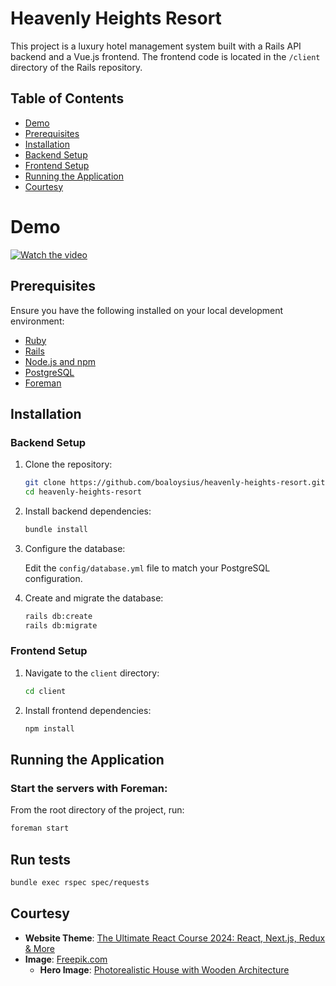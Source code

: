 # Heavenly Heights Resort

This project is a luxury hotel management system built with a Rails API backend and a Vue.js frontend. The frontend code is located in the `/client` directory of the Rails repository.

## Table of Contents

- [Demo](#demo)
- [Prerequisites](#prerequisites)
- [Installation](#installation)
- [Backend Setup](#backend-setup)
- [Frontend Setup](#frontend-setup)
- [Running the Application](#running-the-application)
- [Courtesy](#courtesy)

# Demo

[![Watch the video](https://img.youtube.com/vi/oyXrhzy9Wz4/1.jpg)](https://www.youtube.com/watch?v=oyXrhzy9Wz4)

## Prerequisites

Ensure you have the following installed on your local development environment:

- [Ruby](https://www.ruby-lang.org/en/documentation/installation/)
- [Rails](https://guides.rubyonrails.org/getting_started.html)
- [Node.js and npm](https://nodejs.org/)
- [PostgreSQL](https://www.postgresql.org/download/)
- [Foreman](https://github.com/ddollar/foreman#installation)

## Installation

### Backend Setup

1. Clone the repository:

   ```sh
   git clone https://github.com/boaloysius/heavenly-heights-resort.git
   cd heavenly-heights-resort
   ```

2. Install backend dependencies:

   ```sh
   bundle install
   ```

3. Configure the database:

   Edit the `config/database.yml` file to match your PostgreSQL configuration.

4. Create and migrate the database:
   ```sh
   rails db:create
   rails db:migrate
   ```

### Frontend Setup

1. Navigate to the `client` directory:

   ```sh
   cd client
   ```

2. Install frontend dependencies:
   ```sh
   npm install
   ```

## Running the Application

### Start the servers with Foreman:

From the root directory of the project, run:

```sh
foreman start
```

## Run tests

```sh
bundle exec rspec spec/requests
```

## Courtesy

- **Website Theme**: [The Ultimate React Course 2024: React, Next.js, Redux & More](https://www.udemy.com/course/the-ultimate-react-course)
- **Image**: [Freepik.com](https://www.freepik.com)
  - **Hero Image**: [Photorealistic House with Wooden Architecture](https://www.freepik.com/free-ai-image/photorealistic-house-with-wooden-architecture-timber-structure_152579043.htm#query=desktop%20themes%20log%20cabin&position=1&from_view=keyword&track=ais_hybrid&uuid=9c26dd03-1ee5-4414-8842-db5295e3f8a6)
